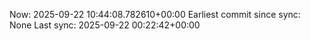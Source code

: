 Now: 2025-09-22 10:44:08.782610+00:00 Earliest commit since sync: None Last sync: 2025-09-22 00:22:42+00:00
